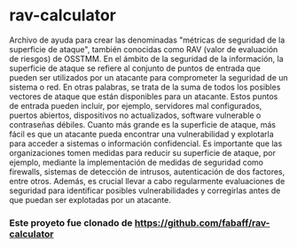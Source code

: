# rav-calculator
Archivo de ayuda para crear las denominadas "métricas de seguridad de la superficie de ataque", también conocidas como RAV (valor de evaluación de riesgos) de OSSTMM.
En el ámbito de la seguridad de la información, la superficie de ataque se refiere al conjunto de puntos de entrada que pueden ser utilizados por un atacante para comprometer la seguridad de un sistema o red. En otras palabras, se trata de la suma de todos los posibles vectores de ataque que están disponibles para un atacante.
Estos puntos de entrada pueden incluir, por ejemplo, servidores mal configurados, puertos abiertos, dispositivos no actualizados, software vulnerable o contraseñas débiles. Cuanto más grande es la superficie de ataque, más fácil es que un atacante pueda encontrar una vulnerabilidad y explotarla para acceder a sistemas o información confidencial.
Es importante que las organizaciones tomen medidas para reducir su superficie de ataque, por ejemplo, mediante la implementación de medidas de seguridad como firewalls, sistemas de detección de intrusos, autenticación de dos factores, entre otros. Además, es crucial llevar a cabo regularmente evaluaciones de seguridad para identificar posibles vulnerabilidades y corregirlas antes de que puedan ser explotadas por un atacante.


### Este proyeto fue clonado de https://github.com/fabaff/rav-calculator 

